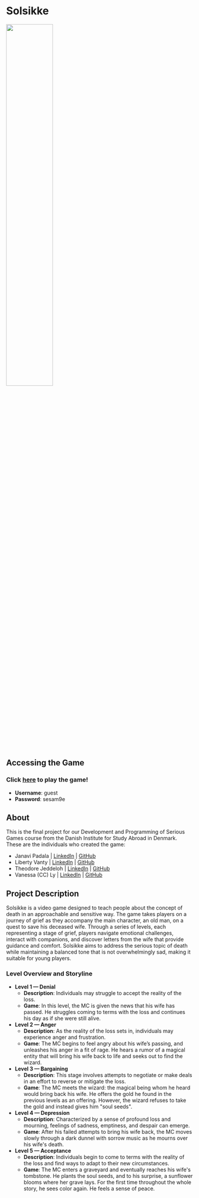 # Solsikke
<img src="./solsikke.jpg" width="50%" height="50%">

## Accessing the Game
### Click [here](https://cs.wellesley.edu/~jp106/SolsikkeBuilds/SolsikkeWebGLBuild3/) to play the game!
<ul>
  <li> <b>Username</b>: guest </li>
  <li> <b>Password</b>: sesam9e </li>
</ul>

## About
This is the final project for our Development and Programming of Serious Games course from the Danish Institute for Study Abroad in Denmark. 
These are the individuals who created the game:
<ul>
  <li> Janavi Padala | <a href="https://www.linkedin.com/in/janavi-padala/">LinkedIn</a> | <a href="https://github.com/FancyCheesecake">GitHub</a></li></li>
  <li> Liberty Vanty | <a href="https://www.linkedin.com/in/liberty-vanty/">LinkedIn</a> | <a href="https://github.com/LibertyV7">GitHub</a></li></li>
  <li> Theodore Jeddeloh | <a href="https://www.linkedin.com/in/liberty-vanty/">LinkedIn</a> | <a href="https://github.com/Teboje">GitHub</a></li></li>
  <li> Vanessa (CC) Ly | <a href="https://www.linkedin.com/in/vanessly/">LinkedIn</a> | <a href="https://github.com/vanessly">GitHub</a></li></li>
</ul>

## Project Description

Solsikke is a video game designed to teach people about the concept of death in an approachable and sensitive way. The game takes players on a journey of grief as they accompany the main character, an old man, on a quest to save his deceased wife. Through a series of levels, each representing a stage of grief, players navigate emotional challenges, interact with companions, and discover letters from the wife that provide guidance and comfort. Solsikke aims to address the serious topic of death while maintaining a balanced tone that is not overwhelmingly sad, making it suitable for young players.

### Level Overview and Storyline
<ul>
  <li> <b>Level 1 — Denial</b>
    <ul>
      <li><b>Description</b>: Individuals may struggle to accept the reality of the loss. </li>  
      <li><b>Game</b>: In this level, the MC is given the news that his wife has passed. He struggles coming to terms with the loss and continues his day as if she were still alive.</li> </ul>
  </li>
  <li> <b>Level 2 — Anger</b>
    <ul>
      <li><b>Description</b>: As the reality of the loss sets in, individuals may experience anger and frustration. </li>
      <li><b>Game</b>: The MC begins to feel angry about his wife’s passing, and unleashes his anger in a fit of rage. He hears a rumor of a magical entity that will bring his wife back to life and seeks out to find the wizard.</li></ul>
  </li>
  <li> <b>Level 3 — Bargaining</b>
    <ul>
      <li><b>Description</b>: This stage involves attempts to negotiate or make deals in an effort to reverse or mitigate the loss. </li>
      <li><b>Game</b>: The MC meets the wizard: the magical being whom he heard would bring back his wife. He offers the gold he found in the previous levels as an offering. However, the wizard refuses to take the gold and instead gives him "soul seeds". </li></ul>
  </li>
  <li> <b>Level 4 — Depression</b>
    <ul>
      <li><b>Description</b>: Characterized by a sense of profound loss and mourning, feelings of sadness, emptiness, and despair can emerge. </li>
      <li><b>Game</b>: After his failed attempts to bring his wife back, the MC moves slowly through a dark dunnel with sorrow music as he mourns over his wife's death. </li></ul>
  </li>
  </li>
  <li> <b>Level 5 — Acceptance</b>
    <ul>
      <li><b>Description</b>: Individuals begin to come to terms with the reality of the loss and find ways to adapt to their new circumstances.  </li>
      <li><b>Game</b>: The MC enters a graveyard and eventually reaches his wife's tombstone. He plants the soul seeds, and to his surprise, a sunflower blooms where her grave lays. For the first time throughout the whole story, he sees color again. He feels a sense of peace. </li></ul>
  </li>
  
</ul> 




